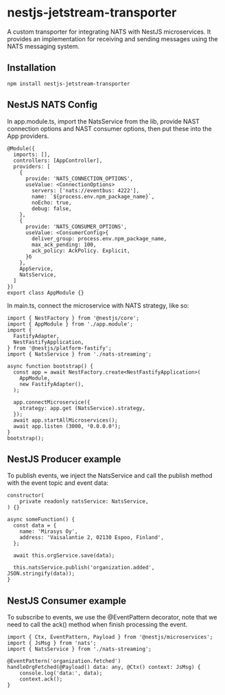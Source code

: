 # nestjs-jetstream-transporter
A custom transporter for integrating NATS with NestJS microservices. It provides an implementation for receiving and sending messages using the NATS messaging system.

## Installation

```
npm install nestjs-jetstream-transporter
```

## NestJS NATS Config

In app.module.ts, import the NatsService from the lib, provide NAST connection options and NAST consumer options, then put these into the App providers.

```
@Module({
  imports: [],
  controllers: [AppController],
  providers: [
    {
      provide: 'NATS_CONNECTION_OPTIONS',
      useValue: <ConnectionOptions>
        servers: ['nats://eventbus: 4222'],
        name: `${process.env.npm_package_name}`,
        noEcho: true,
        debug: false,
    },
    {
      provide: 'NATS_CONSUMER_OPTIONS',
      useValue: <ConsumerConfig>{
        deliver_group: process.env.npm_package_name,
        max_ack_pending: 100,
        ack_policy: AckPolicy. Explicit,
      }б
    },
    AppService,
    NatsService,
  ]
})
export class AppModule {}
```


In main.ts, connect the microservice with NATS strategy, like so:

```
import { NestFactory } from '@nestjs/core';
import { AppModule } from './app.module';
import {
  FastifyAdapter,
  NestFastifyApplication,
} from '@nestjs/platform-fastify';
import { NatsService } from './nats-streaming';

async function bootstrap() {
  const app = await NestFactory.create<NestFastifyApplication>(
    AppModule,
    new FastifyAdapter(),
  );

  app.connectMicroservice({
    strategy: app.get (NatsService).strategy,
  });
  await app.startAllMicroservices();
  await app.listen (3000, ¹0.0.0.0¹);
} 
bootstrap();

```

## NestJS Producer example

To publish events, we inject the NatsService and call the publish method with the event topic and event data:

```
constructor(
    private readonly natsService: NatsService,
) {}

async someFunction() {
  const data = {
    name: 'Mirasys Oy',
    address: 'Vaisalantie 2, 02130 Espoo, Finland',
  };
  
  await this.orgService.save(data);
  
  this.natsService.publish('organization.added', JSON.stringify(data));
}

```

## NestJS Consumer example

To subscribe to events, we use the @EventPattern decorator, note that we need to call the ack() method when finish processing the event.

```
import { Ctx, EventPattern, Payload } from '@nestjs/microservices';
import { JsMsg } from 'nats';
import { NatsService } from './nats-streaming';

@EventPattern('organization.fetched')
handleOrgFetched(@Payload() data: any, @Ctx() context: JsMsg) {
    console.log('data:', data);
    context.ack();
}

```
